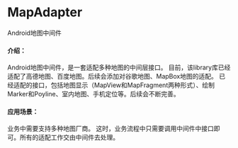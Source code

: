# MapAdapter
Android地图中间件

#### 介绍：
Android地图中间件，是一套适配多种地图的中间层接口。
目前，该library库已经适配了高德地图、百度地图。后续会添加对谷歌地图、MapBox地图的适配。
已经适配的接口，包括地图显示（MapView和MapFragment两种形式）、绘制Marker和Poyline、室内地图、手机定位等。后续会不断完善。

#### 应用场景：
业务中需要支持多种地图厂商。
这时，业务流程中只需要调用中间件中接口即可。所有的适配工作交由中间件去处理。